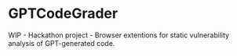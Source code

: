# GPTCodeGrader
WIP - Hackathon project - Browser extentions for static vulnerability analysis of GPT-generated code.

